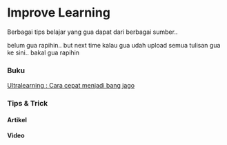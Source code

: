 # Improve Learning
Berbagai tips belajar yang gua dapat dari berbagai sumber.. 

belum gua rapihin.. but next time kalau gua udah upload semua tulisan gua ke sini.. bakal gua rapihin

### Buku
[Ultralearning : Cara cepat menjadi bang jago](https://github.com/iansyahr/ImproveLearning/blob/main/UltraLearning.md)

### Tips & Trick
#### Artikel
#### Video

